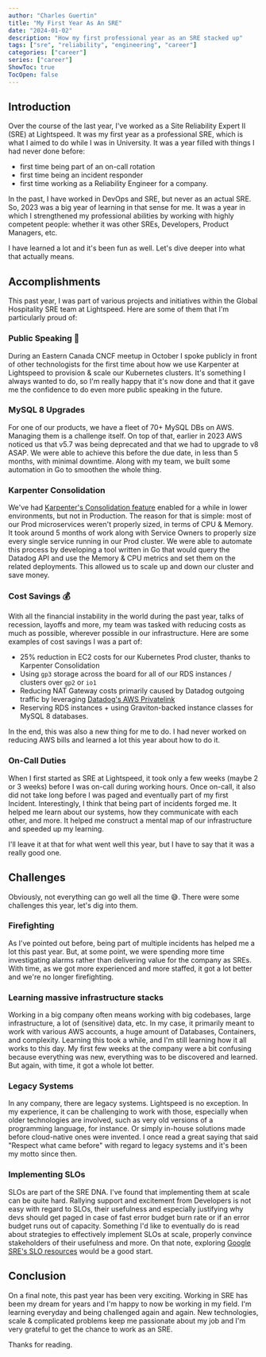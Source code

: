 ```yaml
---
author: "Charles Guertin"
title: "My First Year As An SRE"
date: "2024-01-02"
description: "How my first professional year as an SRE stacked up"
tags: ["sre", "reliability", "engineering", "career"]
categories: ["career"]
series: ["career"]
ShowToc: true
TocOpen: false
---
```


## Introduction

Over the course of the last year, I've worked as a Site Reliability Expert II (SRE) at Lightspeed. It was my first year as a professional SRE, which is what I aimed to do while I was in University. It was a year filled with things I had never done before:

* first time being part of an on-call rotation
* first time being an incident responder
* first time working as a Reliability Engineer for a company.

In the past, I have worked in DevOps and SRE, but never as an actual SRE. So, 2023 was a big year of learning in that sense for me. It was a year in which I strengthened my professional abilities by working with highly competent people: whether it was other SREs, Developers, Product Managers, etc.

I have learned a lot and it's been fun as well. Let's dive deeper into what that actually means.

## Accomplishments

This past year, I was part of various projects and initiatives within the Global Hospitality SRE team at Lightspeed.
Here are some of them that I'm particularly proud of:

### Public Speaking :mega:

During an Eastern Canada CNCF meetup in October I spoke publicly in front of other technologists for the first time about how we use Karpenter at Lightspeed to provision & scale our Kubernetes clusters. It's something I always wanted to do, so I'm really happy that it's now done and that it gave me the confidence to do even more public speaking in the future.

### MySQL 8 Upgrades

For one of our products, we have a fleet of 70+ MySQL DBs on AWS. Managing them is a challenge itself. On top of that, earlier in 2023 AWS noticed us that v5.7 was being deprecated and that we had to upgrade to v8 ASAP. We were able to achieve this before the due date, in less than 5 months, with minimal downtime. Along with my team, we built some automation in Go to smoothen the whole thing.

### Karpenter Consolidation

We've had [Karpenter's Consolidation feature](https://karpenter.sh/preview/concepts/disruption/#consolidation) enabled for a while in lower environments, but not in Production. The reason for that is simple: most of our Prod microservices weren't properly sized, in terms of CPU & Memory. It took around 5 months of work along with Service Owners to properly size every single service running in our Prod cluster. We were able to automate this process by developing a tool written in Go that would query the Datadog API and use the Memory & CPU metrics and set them on the related deployments. This allowed us to scale up and down our cluster and save money.

### Cost Savings :moneybag:

With all the financial instability in the world during the past year, talks of recession, layoffs and more, my team was tasked with reducing costs as much as possible, wherever possible in our infrastructure. Here are some examples of cost savings I was a part of:

* 25% reduction in EC2 costs for our Kubernetes Prod cluster, thanks to Karpenter Consolidation
* Using `gp3` storage across the board for all of our RDS instances / clusters over `gp2` or `io1`
* Reducing NAT Gateway costs primarily caused by Datadog outgoing traffic by leveraging [Datadog's AWS Privatelink](https://docs.datadoghq.com/agent/guide/private-link/?tab=connectfromsameregion)
* Reserving RDS instances + using Graviton-backed instance classes for MySQL 8 databases.

In the end, this was also a new thing for me to do. I had never worked on reducing AWS bills and learned a lot this year about how to do it.

### On-Call Duties

When I first started as SRE at Lightspeed, it took only a few weeks (maybe 2 or 3 weeks) before I was on-call during working hours. Once on-call, it also did not take long before I was paged and eventually part of my first Incident. Interestingly, I think that being part of incidents forged me. It helped me learn about our systems, how they communicate with each other, and more. It helped me construct a mental map of our infrastructure and speeded up my learning.

I'll leave it at that for what went well this year, but I have to say that it was a really good one.

## Challenges

Obviously, not everything can go well all the time :sweat_smile:. There were some challenges this year, let's dig into them.

### Firefighting

As I've pointed out before, being part of multiple incidents has helped me a lot this past year. But, at some point, we were spending more time investigating alarms rather than delivering value for the company as SREs. With time, as we got more experienced and more staffed, it got a lot better and we're no longer firefighting.

### Learning massive infrastructure stacks

Working in a big company often means working with big codebases, large infrastructure, a lot of (sensitive) data, etc. In my case, it primarily meant to work with various AWS accounts, a huge amount of Databases, Containers, and complexity. Learning this took a while, and I'm still learning how it all works to this day. My first few weeks at the company were a bit confusing because everything was new, everything was to be discovered and learned. But again, with time, it got a whole lot better.

### Legacy Systems

In any company, there are legacy systems. Lightspeed is no exception. In my experience, it can be challenging to work with those, especially when older technologies are involved, such as very old versions of a programming language, for instance. Or simply in-house solutions made before cloud-native ones were invented. I once read a great saying that said "Respect what came before" with regard to legacy systems and it's been my motto since then.

### Implementing SLOs

SLOs are part of the SRE DNA. I've found that implementing them at scale can be quite hard. Rallying support and excitement from Developers is not easy with regard to SLOs, their usefulness and especially justifying why devs should get paged in case of fast error budget burn rate or if an error budget runs out of capacity. Something I'd like to eventually do is read about strategies to effectively implement SLOs at scale, properly convince stakeholders of their usefulness and more. On that note, exploring [Google SRE's SLO resources](https://sre.google/resources/) would be a good start.

## Conclusion

On a final note, this past year has been very exciting. Working in SRE has been my dream for years and I'm happy to now be working in my field. I'm learning everyday and being challenged again and again. New technologies, scale & complicated problems keep me passionate about my job and I'm very grateful to get the chance to work as an SRE.


Thanks for reading.